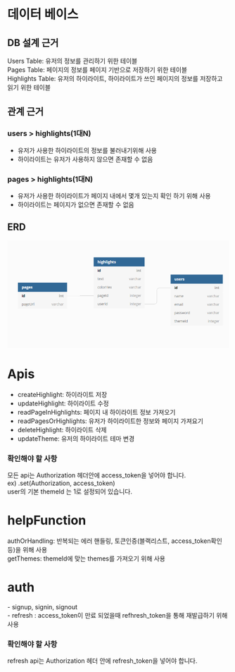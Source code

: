 <h1>데이터 베이스</h1> 

<h2>DB 설계 근거</h2>

  Users Table: 유저의 정보를 관리하기 위한 테이블</br>
  Pages Table: 페이지의 정보를 페이지 기반으로 저장하기 위한 테이블</br>
  Highlights Table: 유저의 하이라이트, 하이라이트가 쓰인 페이지의 정보를 저장하고 읽기 위한 테이블

<h2>관계 근거</h2>

<h3>users > highlights(1대N)</h3>

- 유저가 사용한 하이라이트의 정보를 불러내기위해 사용</br>
- 하이라이트는 유저가 사용하지 않으면 존재할 수 없음

<h3>pages > highlights(1대N)</h3>

- 유저가 사용한 하이라이트가 페이지 내에서 몇개 있는지 확인 하기 위해 사용
- 하이라이트는 페이지가 없으면 존재할 수 없음

<h2>ERD</h2>

![](2021-03-19-08-17-36.png)

<h1>Apis</h1>
<ul>
	<li>createHighlight: 하이라이트 저장</li>
	<li>updateHighlight: 하이라이트 수정</li>
	<li>readPageInHighlights: 페이지 내 하이라이트 정보 가져오기</li>
	<li>readPagesOrHighlights: 유저가 하이라이트한 정보와 페이지 가져요기</li>
	<li>deleteHighlight: 하이라이트 삭제</li>
	<li>updateTheme: 유저의 하이라이트 테마 변경</li>
	</ul>

### 확인해야 할 사항
 모든 api는 Authorization 헤더안에 access_token을 넣어야 합니다.</br>
 ex) .set(Authorization, access_token)</br>
 user의 기본 themeId 는 1로 설정되어 있습니다.

<h1>helpFunction</h1>
  authOrHandling: 반복되는 에러 핸들링, 토큰인증(블랙리스트, access_token확인등)을 위해 사용</br>
  getThemes: themeId에 맞는 themes를 가져오기 위해 사용</br>

<h1>auth</h1>
  - signup, signin, signout </br>
  - refresh : access_token이 만료 되었을때 refhresh_token을 통해 재발급하기 위해 사용 </br>

### 확인해야 할 사항
refresh api는 Authorization 헤더 안에 refresh_token을 넣어야 합니다.
